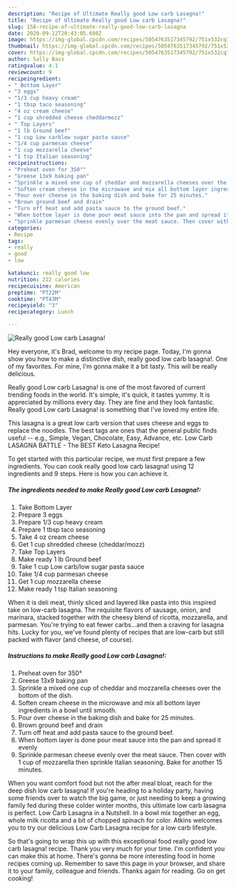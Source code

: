 ```yaml
---
description: "Recipe of Ultimate Really good Low carb Lasagna!"
title: "Recipe of Ultimate Really good Low carb Lasagna!"
slug: 158-recipe-of-ultimate-really-good-low-carb-lasagna
date: 2020-09-12T20:43:05.698Z
image: https://img-global.cpcdn.com/recipes/5054763517345792/751x532cq70/really-good-low-carb-lasagna-recipe-main-photo.jpg
thumbnail: https://img-global.cpcdn.com/recipes/5054763517345792/751x532cq70/really-good-low-carb-lasagna-recipe-main-photo.jpg
cover: https://img-global.cpcdn.com/recipes/5054763517345792/751x532cq70/really-good-low-carb-lasagna-recipe-main-photo.jpg
author: Sally Bass
ratingvalue: 4.1
reviewcount: 9
recipeingredient:
- " Bottom Layer"
- "3 eggs"
- "1/3 cup heavy cream"
- "1 tbsp taco seasoning"
- "4 oz cream cheese"
- "1 cup shredded cheese cheddarmozz"
- " Top Layers"
- "1 lb Ground beef"
- "1 cup Low carblow sugar pasta sauce"
- "1/4 cup parmesan cheese"
- "1 cup mozzarella cheese"
- "1 tsp Italian seasoning"
recipeinstructions:
- "Preheat oven for 350°"
- "Greese 13x9 baking pan"
- "Sprinkle a mixed one cup of cheddar and mozzarella cheeses over the bottom of the dish."
- "Soften cream cheese in the microwave and mix all bottom layer ingredients in a bowl until smooth."
- "Pour over cheese in the baking dish and bake for 25 minutes."
- "Brown ground beef and drain"
- "Turn off heat and add pasta sauce to the ground beef."
- "When bottom layer is done pour meat sauce into the pan and spread it evenly"
- "Sprinkle parmesan cheese evenly over the meat sauce. Then cover with 1 cup of mozzarella then sprinkle Italian seasoning. Bake for another 15 minutes."
categories:
- Recipe
tags:
- really
- good
- low

katakunci: really good low 
nutrition: 222 calories
recipecuisine: American
preptime: "PT22M"
cooktime: "PT43M"
recipeyield: "3"
recipecategory: Lunch

---
```



![Really good Low carb Lasagna!](https://img-global.cpcdn.com/recipes/5054763517345792/751x532cq70/really-good-low-carb-lasagna-recipe-main-photo.jpg)

Hey everyone, it's Brad, welcome to my recipe page. Today, I'm gonna show you how to make a distinctive dish, really good low carb lasagna!. One of my favorites. For mine, I'm gonna make it a bit tasty. This will be really delicious.

Really good Low carb Lasagna! is one of the most favored of current trending foods in the world. It's simple, it's quick, it tastes yummy. It is appreciated by millions every day. They are fine and they look fantastic. Really good Low carb Lasagna! is something that I've loved my entire life.

This lasagna is a great low carb version that uses cheese and eggs to replace the noodles. The best tags are ones that the general public finds useful -- e.g., Simple, Vegan, Chocolate, Easy, Advance, etc. Low Carb LASAGNA BATTLE - The BEST Keto Lasagna Recipe!


To get started with this particular recipe, we must first prepare a few ingredients. You can cook really good low carb lasagna! using 12 ingredients and 9 steps. Here is how you can achieve it.

##### The ingredients needed to make Really good Low carb Lasagna!:

1. Take  Bottom Layer
1. Prepare 3 eggs
1. Prepare 1/3 cup heavy cream
1. Prepare 1 tbsp taco seasoning
1. Take 4 oz cream cheese
1. Get 1 cup shredded cheese (cheddar/mozz)
1. Take  Top Layers
1. Make ready 1 lb Ground beef
1. Take 1 cup Low carb/low sugar pasta sauce
1. Take 1/4 cup parmesan cheese
1. Get 1 cup mozzarella cheese
1. Make ready 1 tsp Italian seasoning


When it is deli meat, thinly sliced and layered like pasta into this inspired take on low-carb lasagna. The requisite flavors of sausage, onion, and marinara, stacked together with the cheesy blend of ricotta, mozzarella, and parmesan. You&#39;re trying to eat fewer carbs…and then a craving for lasagna hits. Lucky for you, we&#39;ve found plenty of recipes that are low-carb but still packed with flavor (and cheese, of course). 

##### Instructions to make Really good Low carb Lasagna!:

1. Preheat oven for 350°
1. Greese 13x9 baking pan
1. Sprinkle a mixed one cup of cheddar and mozzarella cheeses over the bottom of the dish.
1. Soften cream cheese in the microwave and mix all bottom layer ingredients in a bowl until smooth.
1. Pour over cheese in the baking dish and bake for 25 minutes.
1. Brown ground beef and drain
1. Turn off heat and add pasta sauce to the ground beef.
1. When bottom layer is done pour meat sauce into the pan and spread it evenly
1. Sprinkle parmesan cheese evenly over the meat sauce. Then cover with 1 cup of mozzarella then sprinkle Italian seasoning. Bake for another 15 minutes.


When you want comfort food but not the after meal bloat, reach for the deep dish low carb lasagna! If you&#39;re heading to a holiday party, having some friends over to watch the big game, or just needing to keep a growing family fed during these colder winter months, this ultimate low carb lasagna is perfect. Low Carb Lasagna in a Nutshell. In a bowl mix together an egg, whole milk ricotta and a bit of chopped spinach for color. Atkins welcomes you to try our delicious Low Carb Lasagna recipe for a low carb lifestyle. 

So that's going to wrap this up with this exceptional food really good low carb lasagna! recipe. Thank you very much for your time. I'm confident you can make this at home. There's gonna be more interesting food in home recipes coming up. Remember to save this page in your browser, and share it to your family, colleague and friends. Thanks again for reading. Go on get cooking!
